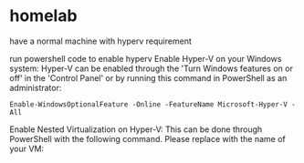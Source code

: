 # homelab
have a normal machine with hyperv requirement 

run powershell code to enable hyperv
Enable Hyper-V on your Windows system: Hyper-V can be enabled through the 'Turn Windows features on or off' in the 'Control Panel' or by running this command in PowerShell as an administrator:



```
Enable-WindowsOptionalFeature -Online -FeatureName Microsoft-Hyper-V -All
```
Enable Nested Virtualization on Hyper-V: This can be done through PowerShell with the following command. Please replace <VMName> with the name of your VM:




